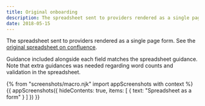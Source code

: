 ```yaml
---
title: Original onboarding
description: The spreadsheet sent to providers rendered as a single page form.
date: 2018-05-15
---
```


The spreadsheet sent to providers rendered as a single page form. See the [original spreadsheet on confluence](https://dfedigital.atlassian.net/wiki/spaces/BaT/pages/319258638/Spreadsheet+for+private+beta).

Guidance included alongside each field matches the spreadsheet guidance. Note that extra guidances was needed regarding word counts and validation in the spreadsheet.

{% from "screenshots/macro.njk" import appScreenshots with context %}
{{ appScreenshots({
  hideContents: true,
  items: [
    { text: "Spreadsheet as a form" }
  ]
}) }}
